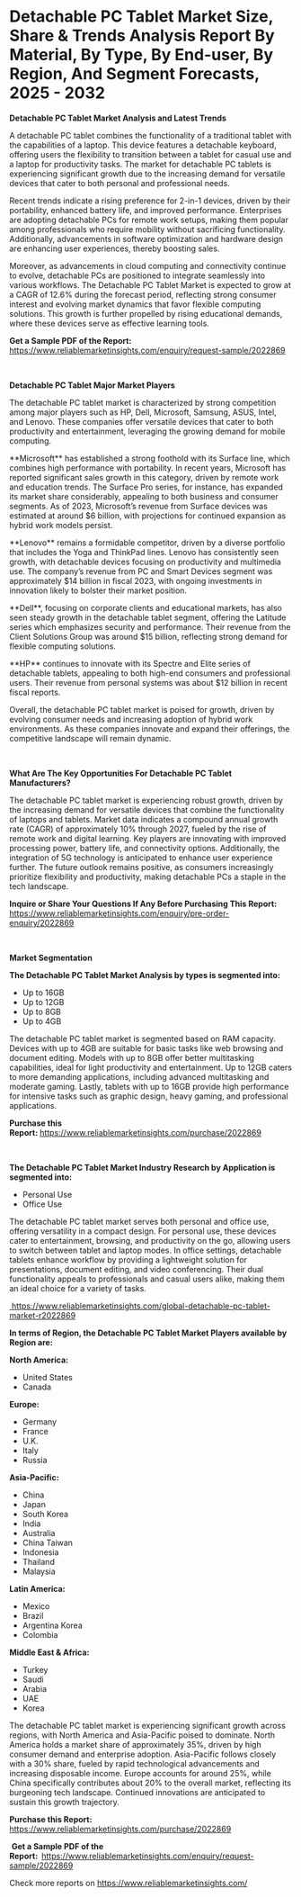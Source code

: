 <p><h1>Detachable PC Tablet Market Size, Share & Trends Analysis Report By Material, By Type, By End-user, By Region, And Segment Forecasts, 2025 - 2032</h1></p><p><strong>Detachable PC Tablet Market Analysis and Latest Trends</strong></p>
<p><p>A detachable PC tablet combines the functionality of a traditional tablet with the capabilities of a laptop. This device features a detachable keyboard, offering users the flexibility to transition between a tablet for casual use and a laptop for productivity tasks. The market for detachable PC tablets is experiencing significant growth due to the increasing demand for versatile devices that cater to both personal and professional needs.</p><p>Recent trends indicate a rising preference for 2-in-1 devices, driven by their portability, enhanced battery life, and improved performance. Enterprises are adopting detachable PCs for remote work setups, making them popular among professionals who require mobility without sacrificing functionality. Additionally, advancements in software optimization and hardware design are enhancing user experiences, thereby boosting sales.</p><p>Moreover, as advancements in cloud computing and connectivity continue to evolve, detachable PCs are positioned to integrate seamlessly into various workflows. The Detachable PC Tablet Market is expected to grow at a CAGR of 12.6% during the forecast period, reflecting strong consumer interest and evolving market dynamics that favor flexible computing solutions. This growth is further propelled by rising educational demands, where these devices serve as effective learning tools.</p></p>
<p><strong>Get a Sample PDF of the Report:&nbsp;</strong> <a href="https://www.reliablemarketinsights.com/enquiry/request-sample/2022869?utm_campaign=2475&utm_medium=2&utm_source=Github&utm_content=ia&utm_term=11022025&utm_id=detachable-pc-tablet">https://www.reliablemarketinsights.com/enquiry/request-sample/2022869</a></p>
<p>&nbsp;</p>
<p><strong>Detachable PC Tablet Major Market Players</strong></p>
<p><p>The detachable PC tablet market is characterized by strong competition among major players such as HP, Dell, Microsoft, Samsung, ASUS, Intel, and Lenovo. These companies offer versatile devices that cater to both productivity and entertainment, leveraging the growing demand for mobile computing.</p><p>**Microsoft** has established a strong foothold with its Surface line, which combines high performance with portability. In recent years, Microsoft has reported significant sales growth in this category, driven by remote work and education trends. The Surface Pro series, for instance, has expanded its market share considerably, appealing to both business and consumer segments. As of 2023, Microsoft’s revenue from Surface devices was estimated at around $6 billion, with projections for continued expansion as hybrid work models persist.</p><p>**Lenovo** remains a formidable competitor, driven by a diverse portfolio that includes the Yoga and ThinkPad lines. Lenovo has consistently seen growth, with detachable devices focusing on productivity and multimedia use. The company’s revenue from PC and Smart Devices segment was approximately $14 billion in fiscal 2023, with ongoing investments in innovation likely to bolster their market position.</p><p>**Dell**, focusing on corporate clients and educational markets, has also seen steady growth in the detachable tablet segment, offering the Latitude series which emphasizes security and performance. Their revenue from the Client Solutions Group was around $15 billion, reflecting strong demand for flexible computing solutions.</p><p>**HP** continues to innovate with its Spectre and Elite series of detachable tablets, appealing to both high-end consumers and professional users. Their revenue from personal systems was about $12 billion in recent fiscal reports.</p><p>Overall, the detachable PC tablet market is poised for growth, driven by evolving consumer needs and increasing adoption of hybrid work environments. As these companies innovate and expand their offerings, the competitive landscape will remain dynamic.</p></p>
<p>&nbsp;</p>
<p><strong>What Are The Key Opportunities For Detachable PC Tablet Manufacturers?</strong></p>
<p><p>The detachable PC tablet market is experiencing robust growth, driven by the increasing demand for versatile devices that combine the functionality of laptops and tablets. Market data indicates a compound annual growth rate (CAGR) of approximately 10% through 2027, fueled by the rise of remote work and digital learning. Key players are innovating with improved processing power, battery life, and connectivity options. Additionally, the integration of 5G technology is anticipated to enhance user experience further. The future outlook remains positive, as consumers increasingly prioritize flexibility and productivity, making detachable PCs a staple in the tech landscape.</p></p>
<p><strong>Inquire or Share Your Questions If Any Before Purchasing This Report:</strong> <a href="https://www.reliablemarketinsights.com/enquiry/pre-order-enquiry/2022869?utm_campaign=2475&utm_medium=2&utm_source=Github&utm_content=ia&utm_term=11022025&utm_id=detachable-pc-tablet">https://www.reliablemarketinsights.com/enquiry/pre-order-enquiry/2022869</a></p>
<p>&nbsp;</p>
<p><strong>Market Segmentation</strong></p>
<p><strong>The Detachable PC Tablet Market Analysis by types is segmented into:</strong></p>
<p><ul><li>Up to 16GB</li><li>Up to 12GB</li><li>Up to 8GB</li><li>Up to 4GB</li></ul></p>
<p><p>The detachable PC tablet market is segmented based on RAM capacity. Devices with up to 4GB are suitable for basic tasks like web browsing and document editing. Models with up to 8GB offer better multitasking capabilities, ideal for light productivity and entertainment. Up to 12GB caters to more demanding applications, including advanced multitasking and moderate gaming. Lastly, tablets with up to 16GB provide high performance for intensive tasks such as graphic design, heavy gaming, and professional applications.</p></p>
<p><strong>Purchase this Report:&nbsp;</strong><a href="https://www.reliablemarketinsights.com/purchase/2022869?utm_campaign=2475&utm_medium=2&utm_source=Github&utm_content=ia&utm_term=11022025&utm_id=detachable-pc-tablet">https://www.reliablemarketinsights.com/purchase/2022869</a></p>
<p>&nbsp;</p>
<p><strong>The Detachable PC Tablet Market Industry Research by Application is segmented into:</strong></p>
<p><ul><li>Personal Use</li><li>Office Use</li></ul></p>
<p><p>The detachable PC tablet market serves both personal and office use, offering versatility in a compact design. For personal use, these devices cater to entertainment, browsing, and productivity on the go, allowing users to switch between tablet and laptop modes. In office settings, detachable tablets enhance workflow by providing a lightweight solution for presentations, document editing, and video conferencing. Their dual functionality appeals to professionals and casual users alike, making them an ideal choice for a variety of tasks.</p></p>
<p><a href="https://www.reliablemarketinsights.com/global-detachable-pc-tablet-market-r2022869?utm_campaign=2475&utm_medium=2&utm_source=Github&utm_content=ia&utm_term=11022025&utm_id=detachable-pc-tablet">&nbsp;https://www.reliablemarketinsights.com/global-detachable-pc-tablet-market-r2022869</a></p>
<p><strong>In terms of Region, the Detachable PC Tablet Market Players available by Region are:</strong></p>
<p>
    <p> <strong> North America: </strong>
        <ul>
            <li>United States</li>
            <li>Canada</li>
        </ul>
        </p> 
    <p> <strong> Europe: </strong>
        <ul>
            <li>Germany</li>
            <li>France</li>
            <li>U.K.</li>
            <li>Italy</li>
            <li>Russia</li>
        </ul>
        </p> 
    <p> <strong> Asia-Pacific: </strong>
        <ul>
            <li>China</li>
            <li>Japan</li>
            <li>South Korea</li>
            <li>India</li>
            <li>Australia</li>
            <li>China Taiwan</li>
            <li>Indonesia</li>
            <li>Thailand</li>
            <li>Malaysia</li>
        </ul>
        </p> 
    <p> <strong> Latin America: </strong>
        <ul>
            <li>Mexico</li>
            <li>Brazil</li>
            <li>Argentina Korea</li>
            <li>Colombia</li>
        </ul>
        </p> 
    <p> <strong> Middle East & Africa: </strong>
        <ul>
            <li>Turkey</li>
            <li>Saudi</li>
            <li>Arabia</li>
            <li>UAE</li>
            <li>Korea</li>
        </ul>
    </p>
    </p>
<p><p>The detachable PC tablet market is experiencing significant growth across regions, with North America and Asia-Pacific poised to dominate. North America holds a market share of approximately 35%, driven by high consumer demand and enterprise adoption. Asia-Pacific follows closely with a 30% share, fueled by rapid technological advancements and increasing disposable income. Europe accounts for around 25%, while China specifically contributes about 20% to the overall market, reflecting its burgeoning tech landscape. Continued innovations are anticipated to sustain this growth trajectory.</p></p>
<p><strong>Purchase this Report: </strong><a href="https://www.reliablemarketinsights.com/purchase/2022869?utm_campaign=2475&utm_medium=2&utm_source=Github&utm_content=ia&utm_term=11022025&utm_id=detachable-pc-tablet">https://www.reliablemarketinsights.com/purchase/2022869</a></p>
<p>&nbsp;<strong>Get a Sample PDF of the Report:&nbsp;&nbsp;</strong><a href="https://www.reliablemarketinsights.com/enquiry/request-sample/2022869?utm_campaign=2475&utm_medium=2&utm_source=Github&utm_content=ia&utm_term=11022025&utm_id=detachable-pc-tablet">https://www.reliablemarketinsights.com/enquiry/request-sample/2022869</a></p>
<p><strong></strong></p>
<p>Check more reports on <a href="https://www.reliablemarketinsights.com/?utm_campaign=2475&utm_medium=2&utm_source=Github&utm_content=ia&utm_term=11022025&utm_id=detachable-pc-tablet">https://www.reliablemarketinsights.com/</a></p>